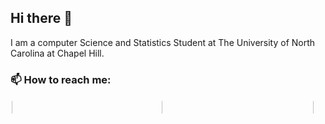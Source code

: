 ## Hi there 👋
I am a computer Science and Statistics Student at The University of North Carolina at Chapel Hill.


### 📫 How to reach me:

<div style="display: flex; justify-content: space-between; align-items: center;">
  <a href="https://www.linkedin.com/in/bharadwaj-gadiyaram/">
  <img src="https://cdn.jsdelivr.net/gh/devicons/devicon/icons/linkedin/linkedin-original.svg" height="5%" width="5%" style="padding:10%"/></a>
  <a href="mailto: bharat.gadiyaram@gmail.com?subject=[GitHub]"><img src="https://bharathg03.github.io/Images/Email.png" height="5%" width="5%"></a>
  <a href="https://bharathgadiyaram.me"><img src="https://bharathg03.github.io/Images/favicon.ico" height="5%" width="5%"></a>
</div>

<!--
**BharathG03/BharathG03** is a ✨ _special_ ✨ repository because its `README.md` (this file) appears on your GitHub profile.

Here are some ideas to get you started:

- 🔭 I’m currently working on ...
- 🌱 I’m currently learning ...
- 👯 I’m looking to collaborate on ...
- 🤔 I’m looking for help with ...
- 💬 Ask me about ...
- 📫 How to reach me: ...
- 😄 Pronouns: ...
- ⚡ Fun fact: ...
-->
